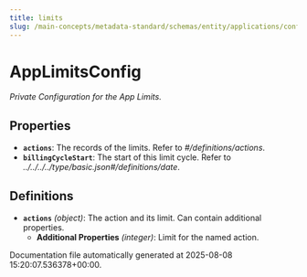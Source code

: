 ```yaml
---
title: limits
slug: /main-concepts/metadata-standard/schemas/entity/applications/configuration/private/limits
---
```


# AppLimitsConfig

*Private Configuration for the App Limits.*

## Properties

- **`actions`**: The records of the limits. Refer to *#/definitions/actions*.
- **`billingCycleStart`**: The start of this limit cycle. Refer to *../../../../type/basic.json#/definitions/date*.
## Definitions

- **`actions`** *(object)*: The action and its limit. Can contain additional properties.
  - **Additional Properties** *(integer)*: Limit for the named action.


Documentation file automatically generated at 2025-08-08 15:20:07.536378+00:00.

